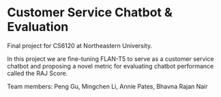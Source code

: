 # Customer Service Chatbot & Evaluation
Final project for CS6120 at Northeastern University. 

In this project we are fine-tuning FLAN-T5 to serve as a customer service chatbot and proposing a novel metric for evaluating chatbot performance called the RAJ Score.

Team members: Peng Gu, Mingchen Li, Annie Pates, Bhavna Rajan Nair
